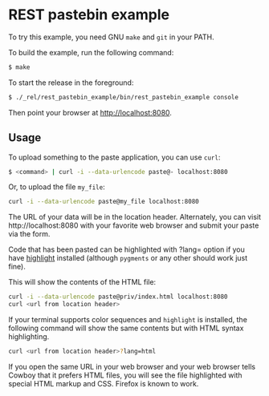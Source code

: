 REST pastebin example
=====================

To try this example, you need GNU `make` and `git` in your PATH.

To build the example, run the following command:

``` bash
$ make
```

To start the release in the foreground:

``` bash
$ ./_rel/rest_pastebin_example/bin/rest_pastebin_example console
```

Then point your browser at [http://localhost:8080](http://localhost:8080).

Usage
-----

To upload something to the paste application, you can use `curl`:

``` bash
$ <command> | curl -i --data-urlencode paste@- localhost:8080
```

Or, to upload the file `my_file`:

``` bash
curl -i --data-urlencode paste@my_file localhost:8080
```

The URL of your data will be in the location header. Alternately, you can visit
http://localhost:8080 with your favorite web browser and submit your paste via
the form.

Code that has been pasted can be highlighted with ?lang=<language> option if
you have [highlight](http://www.andre-simon.de/doku/highlight/en/highlight.html)
installed (although `pygments` or any other should work just fine).

This will show the contents of the HTML file:

``` bash
curl -i --data-urlencode paste@priv/index.html localhost:8080
curl <url from location header>
```

If your terminal supports color sequences and `highlight` is installed,
the following command will show the same contents but with HTML syntax
highlighting.

``` bash
curl <url from location header>?lang=html
```

If you open the same URL in your web browser and your web browser tells
Cowboy that it prefers HTML files, you will see the file highlighted
with special HTML markup and CSS. Firefox is known to work.
